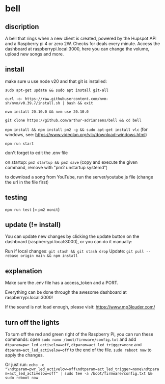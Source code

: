 <!-- @format -->

# bell

## discription

A bell that rings when a new client is created, powered by the Hupspot API and a Raspberry pi 4 or zero 2W. Checks for deals every minute. Access the dashboard at raspberrypi.local:3000, here you can change the volume, upload new songs and more.

## install

make sure u use node v20 and that git is installed:

`sudo apt-get update && sudo apt install git-all`

`curl -o- https://raw.githubusercontent.com/nvm-sh/nvm/v0.39.7/install.sh | bash && exit`

`nvm install 20.10.0 && nvm use 20.10.0`

`git clone https://github.com/arthur-adriansens/bell && cd bell`

`npm install && npm install pm2 -g && sudo apt-get install vlc` (for windows, see: https://www.videolan.org/vlc/download-windows.html)

`npm run start`

don't forget to edit the .env file

on startup:
`pm2 startup && pm2 save` (copy and execute the given command, remove with "pm2 unstartup systemd")

to download a song from YouTube, run the server/youtube.js file (change the url in the file first)

## testing

`npm run test` (= `pm2 monit`)

## update (!= install)

You can update new changes by clicking the update button on the dashboard (raspberrypi.local:3000), or you can do it manually:

Run if local changes: `git stash && git stash drop`
Update: `git pull --rebase origin main && npm install`

## explanation

Make sure the .env file has a access_token and a PORT.

Everything can be done through the awesome dashboard at raspberrypi.local:3000!

If the sound is not load enough, please visit:
https://www.mp3louder.com/

## turn off the lights

To turn off the red and green right of the Raspberry Pi, you can run these commands:
open `sudo nano /boot/firmware/config.txt`
and add `dtparam=pwr_led_activelow=off`, `dtparam=act_led_trigger=none` and `dtparam=act_led_activelow=off` to the end of the file. `sudo reboot now` to apply the changes.

Or just run: `echo -e "\ndtparam=pwr_led_activelow=off\ndtparam=act_led_trigger=none\ndtparam=act_led_activelow=off" | sudo tee -a /boot/firmware/config.txt && sudo reboot now`
